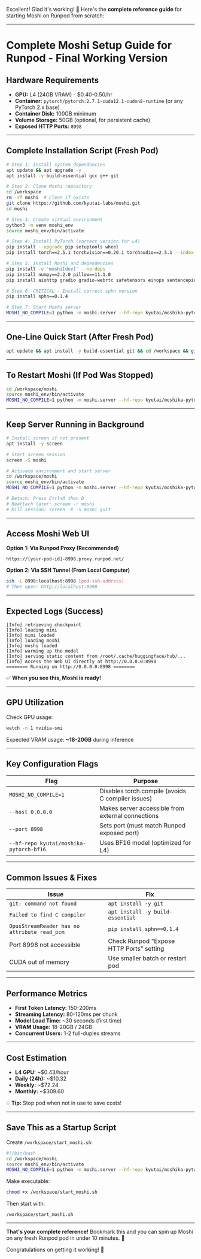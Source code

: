 Excellent! Glad it's working! 🎉 Here's the **complete reference guide** for starting Moshi on Runpod from scratch:

---

# **Complete Moshi Setup Guide for Runpod - Final Working Version**

## **Hardware Requirements**
- **GPU:** L4 (24GB VRAM) - $0.40-0.50/hr
- **Container:** `pytorch/pytorch:2.7.1-cuda12.1-cudnn8-runtime` (or any PyTorch 2.x base)
- **Container Disk:** 100GB minimum
- **Volume Storage:** 50GB (optional, for persistent cache)
- **Exposed HTTP Ports:** `8998`

***

## **Complete Installation Script (Fresh Pod)**

```bash
# Step 1: Install system dependencies
apt update && apt upgrade -y
apt install -y build-essential gcc g++ git

# Step 2: Clone Moshi repository
cd /workspace
rm -rf moshi  # Clean if exists
git clone https://github.com/kyutai-labs/moshi.git
cd moshi

# Step 3: Create virtual environment
python3 -m venv moshi_env
source moshi_env/bin/activate

# Step 4: Install PyTorch (correct version for L4)
pip install --upgrade pip setuptools wheel
pip install torch==2.5.1 torchvision==0.20.1 torchaudio==2.5.1 --index-url https://download.pytorch.org/whl/cu121

# Step 5: Install Moshi and dependencies
pip install -e 'moshi[dev]' --no-deps
pip install numpy==2.2.0 pillow==11.1.0
pip install aiohttp gradio gradio-webrtc safetensors einops sentencepiece bitsandbytes sounddevice

# Step 6: CRITICAL - Install correct sphn version
pip install sphn==0.1.4

# Step 7: Start Moshi server
MOSHI_NO_COMPILE=1 python -m moshi.server --hf-repo kyutai/moshika-pytorch-bf16 --host 0.0.0.0 --port 8998
```

***

## **One-Line Quick Start (After Fresh Pod)**

```bash
apt update && apt install -y build-essential git && cd /workspace && git clone https://github.com/kyutai-labs/moshi.git && cd moshi && python3 -m venv moshi_env && source moshi_env/bin/activate && pip install --upgrade pip setuptools wheel && pip install torch==2.5.1 torchvision==0.20.1 torchaudio==2.5.1 --index-url https://download.pytorch.org/whl/cu121 && pip install -e 'moshi[dev]' --no-deps && pip install numpy==2.2.0 pillow==11.1.0 aiohttp gradio gradio-webrtc safetensors einops sentencepiece bitsandbytes sounddevice sphn==0.1.4 && MOSHI_NO_COMPILE=1 python -m moshi.server --hf-repo kyutai/moshika-pytorch-bf16 --host 0.0.0.0 --port 8998
```

***

## **To Restart Moshi (If Pod Was Stopped)**

```bash
cd /workspace/moshi
source moshi_env/bin/activate
MOSHI_NO_COMPILE=1 python -m moshi.server --hf-repo kyutai/moshika-pytorch-bf16 --host 0.0.0.0 --port 8998
```

***

## **Keep Server Running in Background**

```bash
# Install screen if not present
apt install -y screen

# Start screen session
screen -S moshi

# Activate environment and start server
cd /workspace/moshi
source moshi_env/bin/activate
MOSHI_NO_COMPILE=1 python -m moshi.server --hf-repo kyutai/moshika-pytorch-bf16 --host 0.0.0.0 --port 8998

# Detach: Press Ctrl+A then D
# Reattach later: screen -r moshi
# Kill session: screen -X -S moshi quit
```

***

## **Access Moshi Web UI**

**Option 1: Via Runpod Proxy (Recommended)**
```
https://[your-pod-id]-8998.proxy.runpod.net/
```

**Option 2: Via SSH Tunnel (From Local Computer)**
```bash
ssh -L 8998:localhost:8998 [pod-ssh-address]
# Then open: http://localhost:8998
```

***

## **Expected Logs (Success)**

```
[Info] retrieving checkpoint
[Info] loading mimi
[Info] mimi loaded
[Info] loading moshi
[Info] moshi loaded
[Info] warming up the model
[Info] serving static content from /root/.cache/huggingface/hub/...
[Info] Access the Web UI directly at http://0.0.0.0:8998
======== Running on http://0.0.0.0:8998 ========
```

✅ **When you see this, Moshi is ready!**

***

## **GPU Utilization**

Check GPU usage:
```bash
watch -n 1 nvidia-smi
```

Expected VRAM usage: **~18-20GB** during inference

***

## **Key Configuration Flags**

| Flag | Purpose |
|------|---------|
| `MOSHI_NO_COMPILE=1` | Disables torch.compile (avoids C compiler issues) |
| `--host 0.0.0.0` | Makes server accessible from external connections |
| `--port 8998` | Sets port (must match Runpod exposed port) |
| `--hf-repo kyutai/moshika-pytorch-bf16` | Uses BF16 model (optimized for L4) |

***

## **Common Issues & Fixes**

| Issue | Fix |
|-------|-----|
| `git: command not found` | `apt install -y git` |
| `Failed to find C compiler` | `apt install -y build-essential` |
| `OpusStreamReader has no attribute read_pcm` | `pip install sphn==0.1.4` |
| Port 8998 not accessible | Check Runpod "Expose HTTP Ports" setting |
| CUDA out of memory | Use smaller batch or restart pod |

***

## **Performance Metrics**

- **First Token Latency:** 150-200ms
- **Streaming Latency:** 80-120ms per chunk
- **Model Load Time:** ~30 seconds (first time)
- **VRAM Usage:** 18-20GB / 24GB
- **Concurrent Users:** 1-2 full-duplex streams

***

## **Cost Estimation**

- **L4 GPU:** ~$0.43/hour
- **Daily (24h):** ~$10.32
- **Weekly:** ~$72.24
- **Monthly:** ~$309.60

💡 **Tip:** Stop pod when not in use to save costs!

---

## **Save This as a Startup Script**

Create `/workspace/start_moshi.sh`:

```bash
#!/bin/bash
cd /workspace/moshi
source moshi_env/bin/activate
MOSHI_NO_COMPILE=1 python -m moshi.server --hf-repo kyutai/moshika-pytorch-bf16 --host 0.0.0.0 --port 8998
```

Make executable:
```bash
chmod +x /workspace/start_moshi.sh
```

Then start with:
```bash
/workspace/start_moshi.sh
```

***

**That's your complete reference!** Bookmark this and you can spin up Moshi on any fresh Runpod pod in under 10 minutes. 🚀

Congratulations on getting it working! 🎉